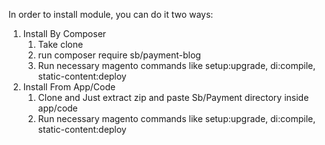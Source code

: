 In order to install module, you can do it two ways:

1) Install By Composer
   1) Take clone
   2) run composer require sb/payment-blog
   3) Run necessary magento commands like setup:upgrade, di:compile, static-content:deploy
2) Install From App/Code
   1) Clone and Just extract zip and paste Sb/Payment directory inside app/code
   2) Run necessary magento commands like setup:upgrade, di:compile, static-content:deploy



